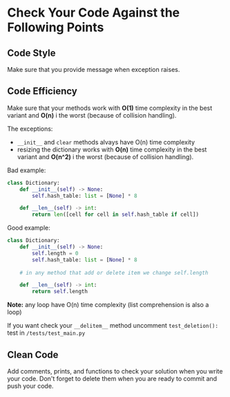 # Check Your Code Against the Following Points

## Code Style

Make sure that you provide message when exception raises.

## Code Efficiency

Make sure that your methods work with 
**O(1)** time complexity in the best variant and 
**O(n)** i the worst (because of collision handling).

The exceptions:
- `__init__` and `clear` methods alvays have O(n) time complexity
- resizing the dictionary works with
**O(n)** time complexity in the best variant and 
**O(n^2)** i the worst (because of collision handling).

Bad example:

```python
class Dictionary:
    def __init__(self) -> None:
        self.hash_table: list = [None] * 8

    def __len__(self) -> int:
        return len([cell for cell in self.hash_table if cell])
```

Good example:


```python
class Dictionary:
    def __init__(self) -> None:
        self.length = 0
        self.hash_table: list = [None] * 8
        
    # in any method that add or delete item we change self.length

    def __len__(self) -> int:
        return self.length
```

**Note:** any loop have O(n) time complexity (list comprehension is also a loop)

If you want check your `__delitem__` method 
uncomment `test_deletion():` test in `/tests/test_main.py`

## Clean Code

Add comments, prints, and functions to check your solution when you write your code. 
Don't forget to delete them when you are ready to commit and push your code.
